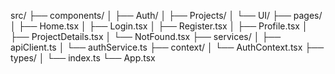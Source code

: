 src/
├── components/
│ ├── Auth/
│ ├── Projects/
│ └── UI/
├── pages/
│ ├── Home.tsx
│ ├── Login.tsx
│ ├── Register.tsx
│ ├── Profile.tsx
│ ├── ProjectDetails.tsx
│ └── NotFound.tsx
├── services/
│ ├── apiClient.ts
│ └── authService.ts
├── context/
│ └── AuthContext.tsx
├── types/
│ └── index.ts
└── App.tsx
